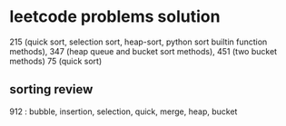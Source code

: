 # leetcode problems solution
215 (quick sort, selection sort, heap-sort, python sort builtin function methods), 347 (heap queue and bucket sort methods), 451 (two bucket methods) 75 (quick sort)
## sorting review
912 : bubble, insertion, selection, quick, merge, heap, bucket
